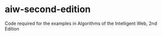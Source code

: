 # aiw-second-edition
Code required for the examples in Algorithms of the Intelligent Web, 2nd Edition
